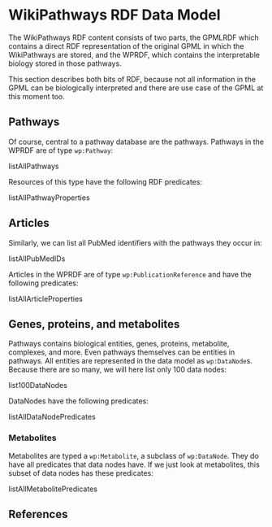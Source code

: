 # WikiPathways RDF Data Model

The WikiPathways RDF content consists of two parts, the GPMLRDF which contains a direct
RDF representation of the original <topic>GPML</topic> in which the WikiPathways are stored, and the
WPRDF, which contains the interpretable biology stored in those pathways.

This section describes both bits of RDF, because not all information in the GPML
can be biologically interpreted and there are use case of the GPML at this moment too.

## Pathways

Of course, central to a <topic>pathway</topic> database are the pathways. Pathways in the WPRDF
are of type `wp:Pathway`:

<sparql>listAllPathways</sparql>

Resources of this type have the following RDF predicates:

<sparql>listAllPathwayProperties</sparql>

## Articles

Similarly, we can list all <topic>PubMed</topic> identifiers with the pathways they occur in:

<sparql>listAllPubMedIDs</sparql>

Articles in the WPRDF are of type `wp:PublicationReference` and have the following predicates:

<sparql>listAllArticleProperties</sparql>

## Genes, proteins, and metabolites

Pathways contains biological entities, genes, proteins, metabolite, complexes, and more.
Even pathways themselves can be entities in pathways. All entities are represented in the
data model as `wp:DataNode`s. Because there are so many, we will here list only 100 data nodes:

<sparql>list100DataNodes</sparql>

DataNodes have the following predicates:

<sparql>listAllDataNodePredicates</sparql>

### Metabolites

Metabolites are typed a `wp:Metabolite`, a subclass of `wp:DataNode`. They do have all
predicates that data nodes have. If we just look at metabolites, this subset of data nodes
has these predicates:

<sparql>listAllMetabolitePredicates</sparql>

## References

<references/>

